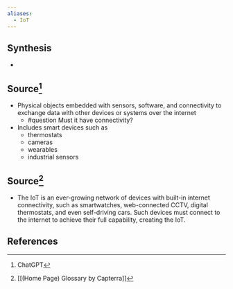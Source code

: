 ```yaml
---
aliases:
  - IoT
---
```

## Synthesis
- 
## Source[^1]
- Physical objects embedded with sensors, software, and connectivity to exchange data with other devices or systems over the internet
	- #question Must it have connectivity?
- Includes smart devices such as 
	- thermostats
	- cameras
	- wearables
	- industrial sensors

## Source[^2]
- The IoT is an ever-growing network of devices with built-in internet connectivity, such as smartwatches, web-connected CCTV, digital thermostats, and even self-driving cars. Such devices must connect to the internet to achieve their full capability, creating the IoT.
## References

[^1]: ChatGPT
[^2]: [[(Home Page) Glossary by Capterra]]